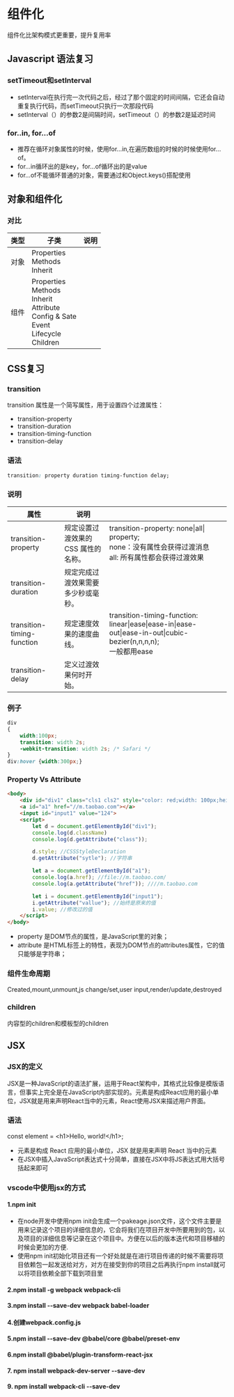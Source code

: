 # 组件化
组件化比架构模式更重要，提升复用率
## Javascript 语法复习
### setTimeout和setInterval
- setInterval在执行完一次代码之后，经过了那个固定的时间间隔，它还会自动重复执行代码，而setTimeout只执行一次那段代码
- setInterval（）的参数2是间隔时间，setTimeout（）的参数2是延迟时间
### for..in, for...of
- 推荐在循环对象属性的时候，使用for…in,在遍历数组的时候的时候使用for…of。
- for…in循环出的是key，for…of循环出的是value
- for…of不能循环普通的对象，需要通过和Object.keys()搭配使用
## 对象和组件化
### 对比
|类型|子类|说明|
|---|---|---|
|对象|Properties<br>Methods<br>Inherit||
|组件|Properties<br>Methods<br>Inherit<br>Attribute<br>Config & Sate<br>Event<br>Lifecycle<br>Children||

## CSS复习
### transition
transition 属性是一个简写属性，用于设置四个过渡属性：
- transition-property
- transition-duration
- transition-timing-function
- transition-delay
### 语法
~~~CSS
transition: property duration timing-function delay;
~~~
### 说明
|属性|说明||
|---|---|---|
|transition-property|规定设置过渡效果的 CSS 属性的名称。|transition-property: none\|all\| property;<br>none：没有属性会获得过渡消息<br>all: 所有属性都会获得过渡效果|
|transition-duration|规定完成过渡效果需要多少秒或毫秒。|
|transition-timing-function|规定速度效果的速度曲线。|transition-timing-function: linear\|ease\|ease-in\|ease-out\|ease-in-out\|cubic-bezier(n,n,n,n);<br>一般都用ease
|transition-delay|定义过渡效果何时开始。|

### 例子
~~~CSS
div
{
    width:100px;
    transition: width 2s;
    -webkit-transition: width 2s; /* Safari */
}
div:hover {width:300px;}
~~~

### Property Vs Attribute
~~~~html
<body>
    <div id="div1" class="cls1 cls2" style="color: red;width: 100px;height: 100px;"></div>
    <a id="a1" href="//m.taobao.com"></a>
    <input id="input1" value="124">
    <script>
        let d = document.getElementById("div1");
        console.log(d.className)
        console.log(d.getAttribute("class"));

        d.style; //CSSStyleDeclaration
        d.getAttribute("sytle"); //字符串

        let a = document.getElementById("a1");
        console.log(a.href); //file://m.taobao.com/
        console.log(a.getAttribute("href")); ////m.taobao.com

        let i = document.getElementById("input1");
        i.getAttribute("vallue"); //始终是原来的值
        i.value; //修改过的值
    </script>
</body>
~~~~
- property 是DOM节点的属性，是JavaScript里的对象；
- attribute 是HTML标签上的特性，表现为DOM节点的attributes属性，它的值只能够是字符串；

### 组件生命周期
Created,mount,unmount,js change/set,user input,render/update,destroyed
### children
内容型的children和模板型的children
## JSX
### JSX的定义
JSX是一种JavaScript的语法扩展，运用于React架构中，其格式比较像是模版语言，但事实上完全是在JavaScript内部实现的。元素是构成React应用的最小单位，JSX就是用来声明React当中的元素，React使用JSX来描述用户界面。
### 语法
const element = \<h1\>Hello, world!\<\/h1\>;
- 元素是构成 React 应用的最小单位，JSX 就是用来声明 React 当中的元素
- 在JSX中插入JavaScript表达式十分简单，直接在JSX中将JS表达式用大括号括起来即可
### vscode中使用jsx的方式
#### 1.npm init 
- 在node开发中使用npm init会生成一个pakeage.json文件，这个文件主要是用来记录这个项目的详细信息的，它会将我们在项目开发中所要用到的包，以及项目的详细信息等记录在这个项目中。方便在以后的版本迭代和项目移植的时候会更加的方便.
- 使用npm init初始化项目还有一个好处就是在进行项目传递的时候不需要将项目依赖包一起发送给对方，对方在接受到你的项目之后再执行npm install就可以将项目依赖全部下载到项目里
#### 2.npm install -g webpack webpack-cli
#### 3.npm install --save-dev webpack babel-loader
#### 4.创建webpack.config.js
#### 5.npm install --save-dev @babel/core @babel/preset-env
#### 6.npm install @babel/plugin-transform-react-jsx
#### 7. npm install webpack-dev-server --save-dev 
#### 9. npm install webpack-cli --save-dev 